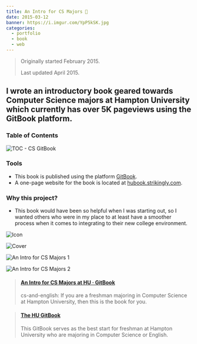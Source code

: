 ```yaml
---
title: An Intro for CS Majors 📘
date: 2015-03-12
banner: https://i.imgur.com/YpP5kSK.jpg
categories:
  - portfolio
  - book
  - web
---
```


> Originally started February 2015.
>
> Last updated April 2015.

## I wrote an introductory book geared towards Computer Science majors at Hampton University which currently has over 5K pageviews using the GitBook platform.

### **Table of Contents**

![TOC - CS GitBook](https://fvcproductions.files.wordpress.com/2015/03/screenshot-2015-04-18-10-54-50.png)

### Tools

* This book is published using the platform [GitBook](//bit.ly/hu-book).
* A one-page website for the book is located at [hubook.strikingly.com](//hubook.strikingly.com/).

### Why this project?

* This book would have been so helpful when I was starting out, so I wanted others who were in my place to at least have a smoother process when it comes to integrating to their new college environment.

![Icon](https://i.imgur.com/kENWuAq.jpg)

![Cover](https://i.imgur.com/YpP5kSK.jpg)

![An Intro for CS Majors 1](https://i.imgur.com/pWbtFiF.jpg)

![An Intro for CS Majors 2](https://i.imgur.com/gqOgpkk.jpg)

<blockquote class="embedly-card"><h4><a href="https://bit.ly/hu-book">An Intro for CS Majors at HU · GitBook</a></h4><p>cs-and-english: If you are a freshman majoring in Computer Science at Hampton University, then this is the book for you.</p></blockquote>
<script async src="//cdn.embedly.com/widgets/platform.js" charset="UTF-8"></script>

<blockquote class="embedly-card"><h4><a href="https://hubook.strikingly.com/">The HU GitBook</a></h4><p>This GitBook serves as the best start for freshman at Hampton University who are majoring in Computer Science or English.</p></blockquote>
<script async src="//cdn.embedly.com/widgets/platform.js" charset="UTF-8"></script>
